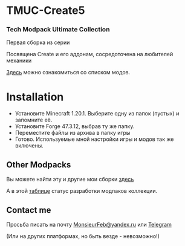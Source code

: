 # TMUC-Create5
### Tech Modpack Ultimate Collection

Первая сборка из серии

Посвящена Create и его аддонам, сосредоточена на любителей механики

[Здесь](https://docs.google.com/spreadsheets/d/1tW3GY6hryWNzhJMmaCk2gAa2qZCih_nMVLEAfpWBdOs/edit?usp=sharing) можно ознакомиться со списком модов.

# Installation
- Установите Minecraft 1.20.1. Выберите одну из папок (пустых) и запомните её.
- Установите Forge 47.3.12, выбрав ту же папку.
- Переместите файлы из архива в папку игры
- Готово. Используемые мной настройки игры и модов так же включены.

## Other Modpacks
Вы можете найти эту и другие мои сборки [здесь](https://monsieurfeb.github.io/modpacks.html)

А в этой [таблице](https://docs.google.com/spreadsheets/d/1lLu7JaAFoo23XOV87XWc5rpGY2zUfxdeOsy7jaUptiE/edit?usp=sharing) статус разработки модпаков коллекции.

## Contact me
Просьба писать на почту MonsieurFeb@yandex.ru или [Telegram](https://t.me/thirdBTP/824)

(Или на других платформах, но быть везде - невозможно!)
